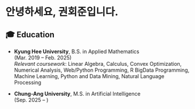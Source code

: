# 안녕하세요, 권회준입니다.

## 🎓 Education

- **Kyung Hee University**, B.S. in Applied Mathematics  
  (Mar. 2019 – Feb. 2025)  
  _Relevant coursework_: Linear Algebra, Calculus, Convex Optimization, Numerical Analysis,
Web/Python Programming, R BigData Programming, Machine Learning, Python and Data Mining,
Natural Language Processing

- **Chung-Ang University**, M.S. in Artificial Intelligence  
  (Sep. 2025 – )
